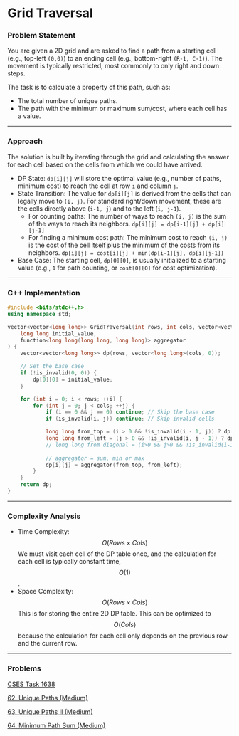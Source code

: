 # Grid Traversal

### Problem Statement

You are given a 2D grid and are asked to find a path from a starting cell (e.g., top-left `(0,0)`) to an ending cell (e.g., bottom-right `(R-1, C-1)`). The movement is typically restricted, most commonly to only right and down steps.

The task is to calculate a property of this path, such as:

* The total number of unique paths.
* The path with the minimum or maximum sum/cost, where each cell has a value.

***

### Approach

The solution is built by iterating through the grid and calculating the answer for each cell based on the cells from which we could have arrived.

* DP State: `dp[i][j]` will store the optimal value (e.g., number of paths, minimum cost) to reach the cell at row `i` and column `j`.
* State Transition: The value for `dp[i][j]` is derived from the cells that can legally move to `(i, j)`. For standard right/down movement, these are the cells directly above (`i-1, j`) and to the left (`i, j-1`).
  * For counting paths: The number of ways to reach `(i, j)` is the sum of the ways to reach its neighbors. `dp[i][j] = dp[i-1][j] + dp[i][j-1]`
  * For finding a minimum cost path: The minimum cost to reach `(i, j)` is the cost of the cell itself plus the minimum of the costs from its neighbors. `dp[i][j] = cost[i][j] + min(dp[i-1][j], dp[i][j-1])`
* Base Case: The starting cell, `dp[0][0]`, is usually initialized to a starting value (e.g., `1` for path counting, or `cost[0][0]` for cost optimization).

***

### C++ Implementation

```cpp
#include <bits/stdc++.h>
using namespace std;

vector<vector<long long>> GridTraversal(int rows, int cols, vector<vector<bool>>& is_invalid,
    long long initial_value,
    function<long long(long long, long long)> aggregator
) {
    vector<vector<long long>> dp(rows, vector<long long>(cols, 0));

    // Set the base case
    if (!is_invalid(0, 0)) {
        dp[0][0] = initial_value;
    }

    for (int i = 0; i < rows; ++i) {
        for (int j = 0; j < cols; ++j) {
            if (i == 0 && j == 0) continue; // Skip the base case
            if (is_invalid(i, j)) continue; // Skip invalid cells

            long long from_top = (i > 0 && !is_invalid(i - 1, j)) ? dp[i - 1][j] : INF;
            long long from_left = (j > 0 && !is_invalid(i, j - 1)) ? dp[i][j - 1] : INF;
            // long long from diagonal = (i>0 && j>0 && !is_invalid(i-1,j-1)) ? dp[i-1][j-1] : INF;
            
            // aggregator = sum, min or max
            dp[i][j] = aggregator(from_top, from_left);
        }
    }
    return dp;
}
```

***

### Complexity Analysis

* Time Complexity: $$O(Rows×Cols)$$ We must visit each cell of the DP table once, and the calculation for each cell is typically constant time, $$O(1)$$.
* Space Complexity: $$O(Rows×Cols)$$ This is for storing the entire 2D DP table. This can be optimized to $$O(Cols)$$ because the calculation for each cell only depends on the previous row and the current row.

***

### Problems

[CSES Task 1638](https://cses.fi/problemset/task/1638)

[62. Unique Paths (Medium)](https://leetcode.com/problems/unique-paths/)

[63. Unique Paths II (Medium)](https://leetcode.com/problems/unique-paths-ii/description/)

[64. Minimum Path Sum (Medium)](https://leetcode.com/problems/minimum-path-sum/description/)
